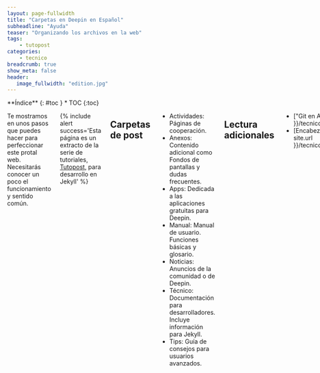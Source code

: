 ```yaml
---
layout: page-fullwidth
title: "Carpetas en Deepin en Español"
subheadline: "Ayuda"
teaser: "Organizando los archivos en la web"
tags:
    - tutopost
categories:
    - tecnico
breadcrumb: true
show_meta: false
header:
   image_fullwidth: "edition.jpg"
---
```

<div class="row">
<div class="medium-4 medium-push-8 columns" markdown="1">
<div class="panel radius" markdown="1">
**Índice**
{: #toc }
*  TOC
{:toc}
</div>
</div><!-- /.medium-4.columns -->

<div class="medium-8 medium-pull-4 columns" markdown="1">

Te mostramos en unos pasos que puedes hacer para perfeccionar este protal web. Necesitarás conocer un poco el funcionamiento y sentido común.

{% include alert success='Esta página es un extracto de la serie de tutoriales, <a href="/tutopost">Tutopost</a>, para desarrollo en Jekyll' %}

## Carpetas de post

* Actividades: Páginas de cooperación.
* Anexos: Contenido adicional como Fondos de pantallas y dudas frecuentes.
* Apps: Dedicada a las aplicaciones gratuitas para Deepin.
* Manual: Manual de usuario. Funciones básicas y glosario.
* Noticias: Anuncios de la comunidad o de Deepin.
* Técnico: Documentación para desarrolladores. Incluye información para Jekyll.
* Tips: Guía de consejos para usuarios avanzados.

## Lectura adicionales
* ["Git en Atom"]({{ site.url }}/tecnico/gitatom/).
* [Encabezado del post]({{ site.url }}/tecnico/encabezadopost/).

</div><!-- /.medium-8.columns -->
</div><!-- /.row -->
